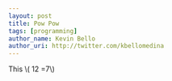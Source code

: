 ```yaml
---
layout: post
title: Pow Pow
tags: [programming]
author_name: Kevin Bello
author_uri: http://twitter.com/kbellomedina
---
```


This \\( 12 =7\\)
